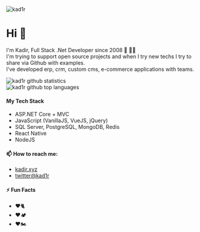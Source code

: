 ![kad1r](https://www.kadir.xyz/img/bg/macbook-coffee-org.jpg)

# Hi 🖖

I'm Kadir, Full Stack .Net Developer since 2008 💪 🧑‍💻   
I'm trying to support open source projects and when I try new techs I try to share via Github with examples.  
I've developed erp, crm, custom cms, e-commerce applications with teams.
  
![kad1r github statistics](https://github-readme-stats.vercel.app/api?username=kad1r&show_icons=true&theme=onedark)  
![kad1r github top languages](https://github-readme-stats.vercel.app/api/top-langs/?username=kad1r&layout=compact)  

#### My Tech Stack  

* ASP.NET Core + MVC
* JavaScript (VanillaJS, VueJS, jQuery)
* SQL Server, PostgreSQL, MongoDB, Redis
* React Native
* NodeJS 

#### 📫 How to reach me:
* [kadir.xyz](http://kadir.xyz)
* [twitter@kad1r](http://twitter.com/kad1r)

#### ⚡ Fun Facts  

* ❤️🐈
* ❤️🏕️
* ❤️🏍️  
  
  
<!--
### Hi there 👋

**kad1r/kad1r** is a ✨ _special_ ✨ repository because its `README.md` (this file) appears on your GitHub profile.

Here are some ideas to get you started:

- 🔭 I’m currently working on ...
- 🌱 I’m currently learning ...
- 👯 I’m looking to collaborate on ...
- 🤔 I’m looking for help with ...
- 💬 Ask me about ...
- 📫 How to reach me: ...
- 😄 Pronouns: ...
- ⚡ Fun fact: ...
-->

